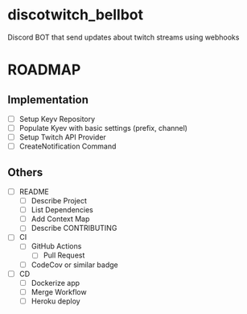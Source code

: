 # discotwitch_bellbot
Discord BOT that send updates about twitch streams using webhooks

# ROADMAP

## Implementation

- [ ] Setup Keyv Repository
- [ ] Populate Kyev with basic settings (prefix, channel)
- [ ] Setup Twitch API Provider
- [ ] CreateNotification Command

## Others

- [ ] README
  - [ ] Describe Project
  - [ ] List Dependencies
  - [ ] Add Context Map
  - [ ] Describe CONTRIBUTING
- [ ] CI
  - [ ] GitHub Actions
    - [ ] Pull Request
  - [ ] CodeCov or similar badge
- [ ] CD
  - [ ] Dockerize app
  - [ ] Merge Workflow
  - [ ] Heroku deploy